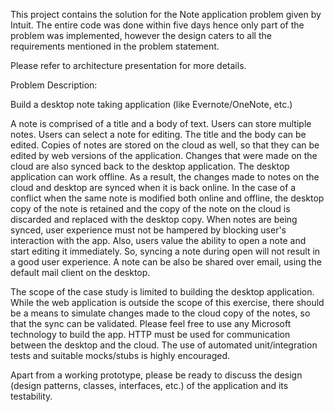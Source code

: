 This project contains the solution for the Note application problem given by Intuit.
The entire code was done within five days hence only part of the problem was implemented, however the design caters to all the requirements mentioned in the problem statement.

Please refer to architecture presentation for more details.

Problem Description: 

Build a desktop note taking application (like Evernote/OneNote, etc.)

A note is comprised of a title and a body of text.
Users can store multiple notes.
Users can select a note for editing. The title and the body can be edited.
Copies of notes are stored on the cloud as well, so that they can be edited by web versions of the application.
Changes that were made on the cloud are also synced back to the desktop application.
The desktop application can work offline. As a result, the changes made to notes on the cloud and desktop are synced when it is back online.
In the case of a conflict when the same note is modified both online and offline, the desktop copy of the note is retained and the copy of the note on the cloud is discarded and replaced with the desktop copy.
When notes are being synced, user experience must not be hampered by blocking user's interaction with the app.
Also, users value the ability to open a note and start editing it immediately. So, syncing a note during open will not result in a good user experience.
A note can be also be shared over email, using the default mail client on the desktop.

The scope of the case study is limited to building the desktop application.
While the web application is outside the scope of this exercise, there should be a means to simulate changes made to the cloud copy of the notes, so that the sync can be validated.
Please feel free to use any Microsoft technology to build the app.
HTTP must be used for communication between the desktop and the cloud.
The use of automated unit/integration tests and suitable mocks/stubs is highly encouraged.

Apart from a working prototype, please be ready to discuss the design (design patterns, classes, interfaces, etc.) of the application and its testability.


